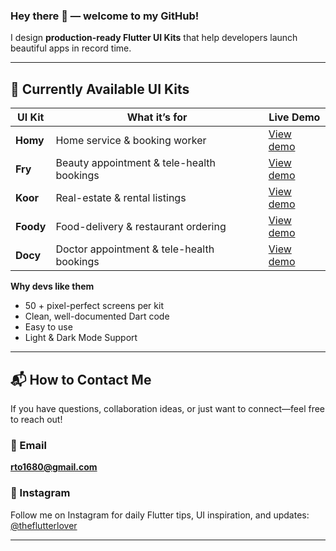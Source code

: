 ### Hey there 👋 — welcome to my GitHub!

I design **production-ready Flutter UI Kits** that help developers launch beautiful apps in record time.

---

## 🚀 Currently Available UI Kits

| UI Kit | What it’s for | Live Demo |
|-------|---------------|-----------|
| **Homy** | Home service & booking worker  | [View demo](https://afgprogrammer.com/) |
| **Fry** | Beauty appointment & tele-health bookings | [View demo](https://afgprogrammer.com/flutter/fry-ui-kit) |
| **Koor** | Real-estate & rental listings | [View demo](https://afgprogrammer.com/flutter/koor-ui-kit) |
| **Foody** | Food-delivery & restaurant ordering | [View demo](https://afgprogrammer.com/flutter/foody-ui-kit) |
| **Docy** | Doctor appointment & tele-health bookings | [View demo](https://afgprogrammer.com/flutter/docy-ui-kit) |

**Why devs like them**

* 50 + pixel-perfect screens per kit  
* Clean, well-documented Dart code  
* Easy to use  
* Light & Dark Mode Support  

---

## 📬 How to Contact Me

If you have questions, collaboration ideas, or just want to connect—feel free to reach out!

### 📧 Email
**rto1680@gmail.com**

### 📸 Instagram  
Follow me on Instagram for daily Flutter tips, UI inspiration, and updates:  
[@theflutterlover](https://instagram.com/theflutterlover)

---

<!-- If my work saves you time, you can buy me a coffee in ETH: 0x7B187C50aC8765cCB640Ae90A1f0E6cEA31A82fD -->

<!-- Optional GitHub stats -->
<!--
<p align="center">
  <img src="https://github-readme-stats.vercel.app/api?username=afgprogrammer&show_icons=true" alt="afgprogrammer GitHub stats" />
</p>
-->
